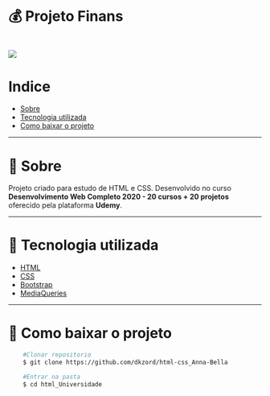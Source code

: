 # 💰 Projeto Finans

<h1>
    <img src="https://ik.imagekit.io/dkzord/finas_LWZfCmbyux.PNG">
</h1>

# Indice
- [Sobre](#-sobre)
- [Tecnologia utilizada](#-tecnologia-utilizada)
- [Como baixar o projeto](#-como-baixar-o-projeto)

---

# 📜 Sobre

Projeto criado para estudo de HTML e CSS. Desenvolvido no curso **Desenvolvimento Web Completo 2020 - 20 cursos + 20 projetos** oferecido pela plataforma **Udemy**.

---

# 📘 Tecnologia utilizada

- [HTML](https://www.w3schools.com/html/)
- [CSS](https://www.w3schools.com/css/)
- [Bootstrap](https://getbootstrap.com/)
- [MediaQueries](https://mediaqueri.es/)

---

# 📁 Como baixar o projeto

```bash
    #Clonar repositorio
    $ git clone https://github.com/dkzord/html-css_Anna-Bella

    #Entrar na pasta
    $ cd html_Universidade
```